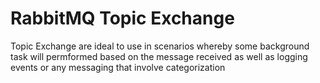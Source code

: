 # RabbitMQ Topic Exchange
<p> Topic Exchange are ideal to use in scenarios whereby  some background task will permformed based on the message received as well as logging events or any messaging that involve categorization</p>
